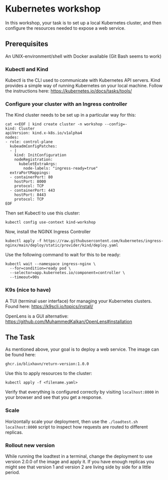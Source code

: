 # Kubernetes workshop

In this workshop, your task is to set up a local Kubernetes cluster, and then configure the resources needed to expose a web service.

## Prerequisites
An UNIX-environment/shell with Docker available (Git Bash seems to work)

### Kubectl and Kind
Kubectl is the CLI used to communicate with Kubernetes API servers. Kind provides a simple way of running Kubernetes on your local machine.
Follow the instructions here: https://kubernetes.io/docs/tasks/tools/

### Configure your cluster with an Ingress controller
The Kind cluster needs to be set up in a particular way for this:

```
cat <<EOF | kind create cluster -n workshop --config=-
kind: Cluster
apiVersion: kind.x-k8s.io/v1alpha4
nodes:
- role: control-plane
  kubeadmConfigPatches:
  - |
    kind: InitConfiguration
    nodeRegistration:
      kubeletExtraArgs:
        node-labels: "ingress-ready=true"
  extraPortMappings:
  - containerPort: 80
    hostPort: 8000
    protocol: TCP
  - containerPort: 443
    hostPort: 8443
    protocol: TCP
EOF
```

Then set Kubectl to use this cluster:
```
kubectl config use-context kind-workshop
```

Now, install the NGINX Ingress Controller
```
kubectl apply -f https://raw.githubusercontent.com/kubernetes/ingress-nginx/main/deploy/static/provider/kind/deploy.yaml
```

Use the following command to wait for this to be ready:
```
kubectl wait --namespace ingress-nginx \
  --for=condition=ready pod \
  --selector=app.kubernetes.io/component=controller \
  --timeout=90s
```

### K9s (nice to have)
A TUI (terminal user interface) for managing your Kubernetes clusters. Found here: https://k9scli.io/topics/install/

OpenLens is a GUI alternative: https://github.com/MuhammedKalkan/OpenLens#installation

## The Task

As mentioned above, your goal is to deploy a web service. The image can be found here:

```
ghcr.io/blixhavn/return-version:1.0.0
```

Use this to apply resources to the cluster:
```
kubectl apply -f <filename.yaml>
```

Verify that everything is configured correctly by visiting `localhost:8000` in your browser and see that you get a response.

### Scale

Horizontally scale your deployment, then use the `./loadtest.sh localhost:8000` script to inspect how requests are routed to different replicas.

### Rollout new version

While running the loadtest in a terminal, change the deployment to use version 2.0.0 of the image and apply it. If you have enough replicas you might see that version 1 and version 2 are living side by side for a little period.